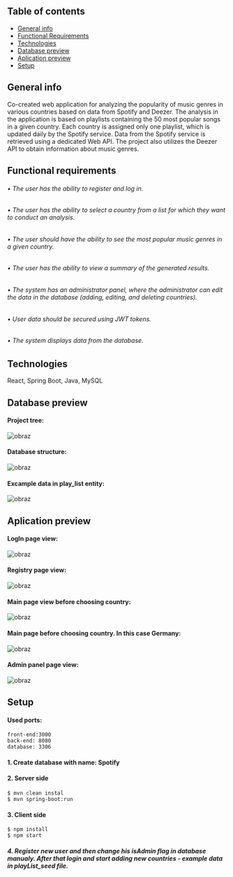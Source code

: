 ## Table of contents
* [General info](#general-info)
* [Functional Requirements](#functional-requirements)
* [Technologies](#technologies)
* [Database preview](#database-preview)
* [Aplication preview](#aplication-preview)
* [Setup](#setup)



## General info
Co-created web application for analyzing the popularity of music genres in various countries based on data from Spotify and Deezer.
The analysis in the application is based on playlists containing the 50 most popular songs in a given country. Each country is assigned only one playlist, 
which is updated daily by the Spotify service. Data from the Spotify service is retrieved using a dedicated Web API. 
The project also utilizes the Deezer API to obtain information about music genres.



## Functional requirements
###### • The user has the ability to register and log in.
###### • The user has the ability to select a country from a list for which they want to conduct an analysis.
###### • The user should have the ability to see the most popular music genres in a given country.
###### • The user has the ability to view a summary of the generated results.
###### • The system has an administrator panel, where the administrator can edit the data in the database (adding, editing, and deleting countries).
###### • User data should be secured using JWT tokens.
###### • The system displays data from the database.



## Technologies 

React, Spring Boot, Java, MySQL



## Database preview

#### Project tree:
![obraz](https://github.com/Bunzu013/Spotify/assets/83347605/570a793c-198c-4cb2-a9e1-690f0ee73624)

#### Database structure:
![obraz](https://github.com/Bunzu013/Spotify/assets/83347605/510ce620-cb87-43a1-97fc-335260e52a80)

#### Excample data in play_list entity:
![obraz](https://github.com/Bunzu013/Spotify/assets/83347605/cf99f098-c4b9-4ebc-b9a2-3d68d2d5fda5)



## Aplication preview

#### LogIn page view:
![obraz](https://github.com/Bunzu013/Spotify_data/assets/83347605/6e2c7520-4c6d-487c-ac2c-40abc58cf166)

#### Registry page view:
![obraz](https://github.com/Bunzu013/Spotify_data/assets/83347605/1c2ef098-d77a-4910-8dee-3b8d2891d333)

#### Main page view before choosing country:
![obraz](https://github.com/Bunzu013/Spotify_data/assets/83347605/5505915c-6c36-4259-a832-5fd1c3e2c3d6)

#### Main page before choosing country. In this case Germany:
![obraz](https://github.com/Bunzu013/Spotify_data/assets/83347605/82669ba8-86d9-44de-89e5-025b868e213f)

#### Admin panel page view:
![obraz](https://github.com/Bunzu013/Spotify_data/assets/83347605/6dcf4b45-c978-496e-a551-fe27102a8628)



## Setup
#### Used ports:
```
front-end:3000
back-end: 8080
database: 3306
```

#### 1. Create database with name: Spotify
#### 2. Server side
```
$ mvn clean instal
$ mvn spring-boot:run
```
#### 3. Client side
```
$ npm install
$ npm start
```

##### 4. Register new user and then change his isAdmin flag in database manualy. After that login and start adding new countries - example data in playList_seed file.



